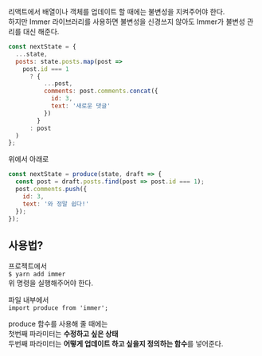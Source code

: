 리액트에서 배열이나 객체를 업데이트 할 때에는 불변성을 지켜주어야 한다.    
하지만 Immer 라이브러리를 사용하면 불변성을 신경쓰지 않아도 Immer가 불변성 관리를 대신 해준다.

```jsx
const nextState = {
  ...state,
  posts: state.posts.map(post =>
    post.id === 1
      ? {
          ...post,
          comments: post.comments.concat({
            id: 3,
            text: '새로운 댓글'
          })
        }
      : post
  )
};
```
위에서 아래로
```jsx
const nextState = produce(state, draft => {
  const post = draft.posts.find(post => post.id === 1);
  post.comments.push({
    id: 3,
    text: '와 정말 쉽다!'
  });
});
```

## 사용법?

프로젝트에서    
```$ yarn add immer```    
위 명령을 실행해주어야 한다.

파일 내부에서    
```import produce from 'immer';```

produce 함수를 사용해 줄 때에는    
첫번째 파라미터는 **수정하고 싶은 상태**    
두번째 파라미터는 **어떻게 업데이트 하고 싶을지 정의하는 함수**를 넣어준다.
